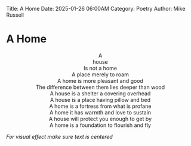 Title: A Home
Date: 2025-01-26 06:00AM
Category: Poetry
Author: Mike Russell
# A Home

<p style="text-align: center;">
A<br>
house<br>
Is not a home<br>
A place merely to roam<br>
A home is more pleasant and good<br>
The difference between them lies deeper than wood<br>
A house is a shelter a covering overhead<br>
A house is a place having pillow and bed<br>
A home is a fortress from what is profane<br>
A home it has warmth and love to sustain<br>
A house will protect you enough to get by<br>
A home is a foundation to flourish and fly
</p>

*For visual effect make sure text is centered*
